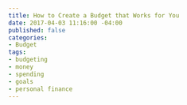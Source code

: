 ```yaml
---
title: How to Create a Budget that Works for You
date: 2017-04-03 11:16:00 -04:00
published: false
categories:
- Budget
tags:
- budgeting
- money
- spending
- goals
- personal finance
---
```


